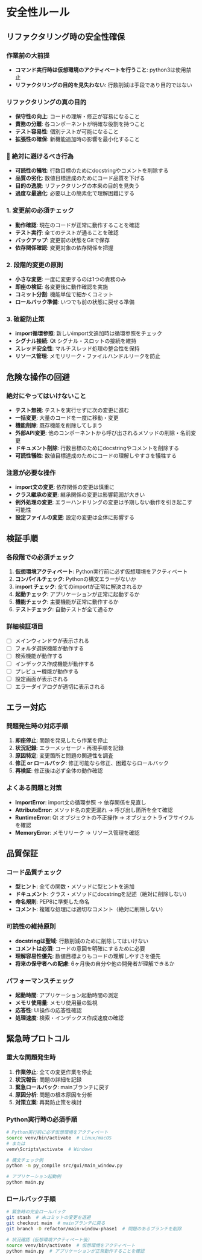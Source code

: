 # 安全性ルール

## リファクタリング時の安全性確保

### 作業前の大前提
- **コマンド実行時は仮想環境のアクティベートを行うこと**: python3は使用禁止
- **リファクタリングの目的を見失わない**: 行数削減は手段であり目的ではない

### リファクタリングの真の目的
- **保守性の向上**: コードの理解・修正が容易になること
- **責務の分離**: 各コンポーネントが明確な役割を持つこと  
- **テスト容易性**: 個別テストが可能になること
- **拡張性の確保**: 新機能追加時の影響を最小化すること

### 🚨 絶対に避けるべき行為
- **可読性の犠牲**: 行数目標のためにdocstringやコメントを削除する
- **品質の劣化**: 数値目標達成のためにコード品質を下げる
- **目的の逸脱**: リファクタリングの本来の目的を見失う
- **過度な最適化**: 必要以上の簡素化で理解困難にする

### 1. 変更前の必須チェック
- **動作確認**: 現在のコードが正常に動作することを確認
- **テスト実行**: 全てのテストが通ることを確認
- **バックアップ**: 変更前の状態をGitで保存
- **依存関係確認**: 変更対象の依存関係を把握

### 2. 段階的変更の原則
- **小さな変更**: 一度に変更するのは1つの責務のみ
- **即座の検証**: 各変更後に動作確認を実施
- **コミット分割**: 機能単位で細かくコミット
- **ロールバック準備**: いつでも前の状態に戻せる準備

### 3. 破綻防止策
- **import循環参照**: 新しいimport文追加時は循環参照をチェック
- **シグナル接続**: Qt シグナル・スロットの接続を維持
- **スレッド安全性**: マルチスレッド処理の整合性を保持
- **リソース管理**: メモリリーク・ファイルハンドルリークを防止

## 危険な操作の回避

### 絶対にやってはいけないこと
- **テスト無視**: テストを実行せずに次の変更に進む
- **一括変更**: 大量のコードを一度に移動・変更
- **機能削除**: 既存機能を削除してしまう
- **外部API変更**: 他のコンポーネントから呼び出されるメソッドの削除・名前変更
- **ドキュメント削除**: 行数目標のためにdocstringやコメントを削除する
- **可読性犠牲**: 数値目標達成のためにコードの理解しやすさを犠牲する

### 注意が必要な操作
- **import文の変更**: 依存関係の変更は慎重に
- **クラス継承の変更**: 継承関係の変更は影響範囲が大きい
- **例外処理の変更**: エラーハンドリングの変更は予期しない動作を引き起こす可能性
- **設定ファイルの変更**: 設定の変更は全体に影響する

## 検証手順

### 各段階での必須チェック
1. **仮想環境アクティベート**: Python実行前に必ず仮想環境をアクティベート
2. **コンパイルチェック**: Pythonの構文エラーがないか
3. **import チェック**: 全てのimportが正常に解決されるか
4. **起動チェック**: アプリケーションが正常に起動するか
5. **機能チェック**: 主要機能が正常に動作するか
6. **テストチェック**: 自動テストが全て通るか

### 詳細検証項目
- [ ] メインウィンドウが表示される
- [ ] フォルダ選択機能が動作する
- [ ] 検索機能が動作する
- [ ] インデックス作成機能が動作する
- [ ] プレビュー機能が動作する
- [ ] 設定画面が表示される
- [ ] エラーダイアログが適切に表示される

## エラー対応

### 問題発生時の対応手順
1. **即座停止**: 問題を発見したら作業を停止
2. **状況記録**: エラーメッセージ・再現手順を記録
3. **原因特定**: 変更箇所と問題の関連性を調査
4. **修正 or ロールバック**: 修正可能なら修正、困難ならロールバック
5. **再検証**: 修正後は必ず全体の動作確認

### よくある問題と対策
- **ImportError**: import文の循環参照 → 依存関係を見直し
- **AttributeError**: メソッド名の変更漏れ → 呼び出し箇所を全て確認
- **RuntimeError**: Qt オブジェクトの不正操作 → オブジェクトライフサイクルを確認
- **MemoryError**: メモリリーク → リソース管理を確認

## 品質保証

### コード品質チェック
- **型ヒント**: 全ての関数・メソッドに型ヒントを追加
- **ドキュメント**: クラス・メソッドにdocstringを記述（絶対に削除しない）
- **命名規則**: PEP8に準拠した命名
- **コメント**: 複雑な処理には適切なコメント（絶対に削除しない）

### 可読性の維持原則
- **docstringは聖域**: 行数削減のために削除してはいけない
- **コメントは必須**: コードの意図を明確にするために必要
- **理解容易性優先**: 数値目標よりもコードの理解しやすさを優先
- **将来の保守者への配慮**: 6ヶ月後の自分や他の開発者が理解できるか

### パフォーマンスチェック
- **起動時間**: アプリケーション起動時間の測定
- **メモリ使用量**: メモリ使用量の監視
- **応答性**: UI操作の応答性確認
- **処理速度**: 検索・インデックス作成速度の確認

## 緊急時プロトコル

### 重大な問題発生時
1. **作業停止**: 全ての変更作業を停止
2. **状況報告**: 問題の詳細を記録
3. **緊急ロールバック**: mainブランチに戻す
4. **原因分析**: 問題の根本原因を分析
5. **対策立案**: 再発防止策を検討

### Python実行時の必須手順
```bash
# Python実行前に必ず仮想環境をアクティベート
source venv/bin/activate  # Linux/macOS
# または
venv\Scripts\activate  # Windows

# 構文チェック例
python -m py_compile src/gui/main_window.py

# アプリケーション起動例
python main.py
```

### ロールバック手順
```bash
# 緊急時の完全ロールバック
git stash  # 未コミットの変更を退避
git checkout main  # mainブランチに戻る
git branch -D refactor/main-window-phase1  # 問題のあるブランチを削除

# 状況確認（仮想環境アクティベート後）
source venv/bin/activate  # 仮想環境をアクティベート
python main.py  # アプリケーションが正常動作することを確認
```
